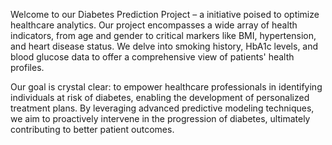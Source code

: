 Welcome to our Diabetes Prediction Project – a initiative poised to optimize healthcare analytics. Our project encompasses a wide array of health indicators, from age and gender to critical markers like BMI, hypertension, and heart disease status. We delve into smoking history, HbA1c levels, and blood glucose data to offer a comprehensive view of patients' health profiles.

Our goal is crystal clear: to empower healthcare professionals in identifying individuals at risk of diabetes, enabling the development of personalized treatment plans. By leveraging advanced predictive modeling techniques, we aim to proactively intervene in the progression of diabetes, ultimately contributing to better patient outcomes.
